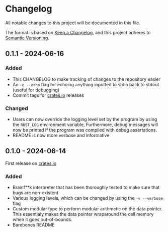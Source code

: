 # Changelog

All notable changes to this project will be documented in this file.

The format is based on [Keep a Changelog](https://keepachangelog.com/en/1.1.0/),
and this project adheres to [Semantic Versioning](https://semver.org/spec/v2.0.0.html).

## 0.1.1 - 2024-06-16

### Added

- This CHANGELOG to make tracking of changes to the repository easier
- An `-e --echo` flag for echoing anything inputted to stdin back to stdout (useful for debugging)
- Commit tags for [crates.io] releases

### Changed

- Users can now override the logging level set by the program by using the `RUST_LOG` environment variable, Furthermore, debug messages will now be printed if the program was compiled with debug assertations.
- README is now more verbose and informative

## 0.1.0 - 2024-06-14

First release on [crates.io]

### Added

- Brainf**k interpreter that has been thoroughly tested to make sure that bugs are non-existent
- Various logging levels, which can be changed by using the `-v --verbose` flag
- Custom modular type to perform modular arithmetic on the data pointer. This essentialy makes the data pointer wraparound the cell memory when it goes out-of-bounds.
- Barebones README

[crates.io]: https://crates.io
